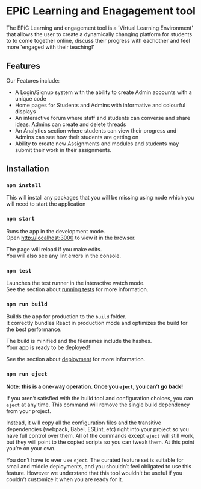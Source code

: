 # EPiC Learning and Enagagement tool

The EPiC Learning and engagement tool is a 'Virtual Learning Environment' that allows the user to create a dynamically changing platform for students to to come together online, discuss their progress with eachother and feel more 'engaged with their teaching!'
## Features

Our Features include:

- A Login/Signup system with the ability to create Admin accounts with a unique code
- Home pages for Students and Admins with informative and colourful displays
- An interactive forum where staff and students can converse and share ideas. Admins can create and delete threads
- An Analytics section where students can view their progress and Admins can see how their students are getting on
- Ability to create new Assignments and modules and students may submit their work in their assignments.

## Installation

### `npm install`

This will install any packages that you will be missing using node which you will need to start the application


### `npm start`

Runs the app in the development mode.\
Open [http://localhost:3000](http://localhost:3000) to view it in the browser.

The page will reload if you make edits.\
You will also see any lint errors in the console.


### `npm test`

Launches the test runner in the interactive watch mode.\
See the section about [running tests](https://facebook.github.io/create-react-app/docs/running-tests) for more information.

### `npm run build`

Builds the app for production to the `build` folder.\
It correctly bundles React in production mode and optimizes the build for the best performance.

The build is minified and the filenames include the hashes.\
Your app is ready to be deployed!

See the section about [deployment](https://facebook.github.io/create-react-app/docs/deployment) for more information.

### `npm run eject`

**Note: this is a one-way operation. Once you `eject`, you can’t go back!**

If you aren’t satisfied with the build tool and configuration choices, you can `eject` at any time. This command will remove the single build dependency from your project.

Instead, it will copy all the configuration files and the transitive dependencies (webpack, Babel, ESLint, etc) right into your project so you have full control over them. All of the commands except `eject` will still work, but they will point to the copied scripts so you can tweak them. At this point you’re on your own.

You don’t have to ever use `eject`. The curated feature set is suitable for small and middle deployments, and you shouldn’t feel obligated to use this feature. However we understand that this tool wouldn’t be useful if you couldn’t customize it when you are ready for it.


